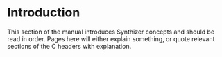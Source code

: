 # Introduction

This section of the manual introduces Synthizer concepts and should be read in
order. Pages here will either explain something, or quote relevant sections of
the C headers with explanation.
